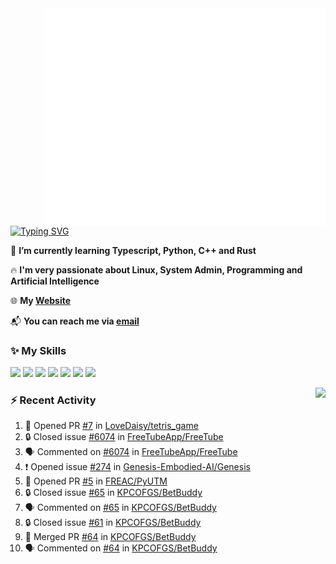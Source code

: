 <img align="right" width="450" src="github-metrics.svg">

[![Typing SVG](https://readme-typing-svg.herokuapp.com?duration=2500&vCenter=true&width=200&height=40&lines=Hello+World+👋)](https://git.io/typing-svg)

🌱 **I’m currently learning Typescript, Python, C++ and Rust**

🔥 **I'm very passionate about Linux, System Admin, Programming and Artificial Intelligence**

🌐 **My [Website](https://kpcofgs.github.io/)**

📬 **You can reach me via [email](mailto:shixian_sheng-2@protonmail.com)**

### ✨ **My Skills**

[![](https://img.shields.io/badge/LinuxMint-47A248?style=flat-square&logo=linuxmint&logoColor=fff)](https://linuxmint.com/)
[![](https://img.shields.io/badge/MXLinux-000000?style=flat-square&logo=mxlinux&logoColor=fff)](https://mxlinux.org/)
[![](https://img.shields.io/badge/Windows11-0078d6?style=flat-square&logo=windows&logoColor=fff)](https://www.microsoft.com/software-download/windows11)
![](https://img.shields.io/badge/Python-3572A5?style=flat-square&logo=python&logoColor=white)
![](https://img.shields.io/badge/HTML-E34C26?style=flat-square&logo=html5&logoColor=white)
![](https://img.shields.io/badge/CSS-563D7C?style=flat-square&logo=css3&logoColor=white)
![](https://img.shields.io/badge/TypeScript-3178C6?style=flat-square&logo=typescript&logoColor=white)

<a>
    <img align="right" height=210px src="https://github-readme-stats.vercel.app/api?username=KPCOFGS&theme=tokyonight&show_icons=true&show=prs_merged">
</a>

### ⚡ **Recent Activity**
<!--START_SECTION:activity-->
1. 💪 Opened PR [#7](https://github.com/LoveDaisy/tetris_game/pull/7) in [LoveDaisy/tetris_game](https://github.com/LoveDaisy/tetris_game)
2. 🔒 Closed issue [#6074](https://github.com/FreeTubeApp/FreeTube/issues/6074) in [FreeTubeApp/FreeTube](https://github.com/FreeTubeApp/FreeTube)
3. 🗣 Commented on [#6074](https://github.com/FreeTubeApp/FreeTube/issues/6074#issuecomment-2561558256) in [FreeTubeApp/FreeTube](https://github.com/FreeTubeApp/FreeTube)
4. ❗ Opened issue [#274](https://github.com/Genesis-Embodied-AI/Genesis/issues/274) in [Genesis-Embodied-AI/Genesis](https://github.com/Genesis-Embodied-AI/Genesis)
5. 💪 Opened PR [#5](https://github.com/FREAC/PyUTM/pull/5) in [FREAC/PyUTM](https://github.com/FREAC/PyUTM)
6. 🔒 Closed issue [#65](https://github.com/KPCOFGS/BetBuddy/issues/65) in [KPCOFGS/BetBuddy](https://github.com/KPCOFGS/BetBuddy)
7. 🗣 Commented on [#65](https://github.com/KPCOFGS/BetBuddy/issues/65#issuecomment-2541499492) in [KPCOFGS/BetBuddy](https://github.com/KPCOFGS/BetBuddy)
8. 🔒 Closed issue [#61](https://github.com/KPCOFGS/BetBuddy/issues/61) in [KPCOFGS/BetBuddy](https://github.com/KPCOFGS/BetBuddy)
9. 🎉 Merged PR [#64](https://github.com/KPCOFGS/BetBuddy/pull/64) in [KPCOFGS/BetBuddy](https://github.com/KPCOFGS/BetBuddy)
10. 🗣 Commented on [#64](https://github.com/KPCOFGS/BetBuddy/pull/64#issuecomment-2536997614) in [KPCOFGS/BetBuddy](https://github.com/KPCOFGS/BetBuddy)
<!--END_SECTION:activity-->
